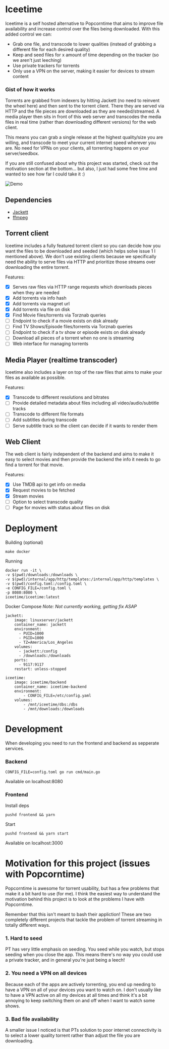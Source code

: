 # Iceetime

Iceetime is a self hosted alternative to Popcorntime that aims to improve file availability and increase control over the files being downloaded. With this added control we can:
- Grab one file, and transcode to lower qualities (instead of grabbing a different file for each desired quality)
- Keep and seed files for x amount of time depending on the tracker (so we aren't just leeching)
- Use private trackers for torrents
- Only use a VPN on the server, making it easier for devices to stream content

### Gist of how it works

Torrents are grabbed from indexers by hitting Jackett (no need to reinvent the wheel here) and then sent to the torrent client. There they are served via HTTP and the file pieces are downloaded as they are needed/streamed. A media player then sits in front of this web server and transcodes the media files in real time (rather than downloading different versions) for the web client.

This means you can grab a single release at the highest quality/size you are willing, and transcode to meet your current internet speed wherever you are. No need for VPNs on your clients, all torrenting happens on your server/seedbox.

If you are still confused about why this project was started, check out the motivation section at the bottom... but also, I just had some free time and wanted to see how far I could take it :)

![Demo](demo-gif.gif)

## Dependencies
- [Jackett](https://github.com/Jackett/Jackett)
- [ffmpeg](https://ffmpeg.org/)

## Torrent client
Iceetime includes a fully featured torrent client so you can decide how you want the files to be downloaded and seeded (which helps solve issue 1 I mentioned above). We don't use existing clients because we specifically need the ability to serve files via HTTP and prioritize those streams over downloading the entire torrent.

Features:
- [x] Serves raw files via HTTP range requests which downloads pieces when they are needed
- [x] Add torrents via info hash
- [x] Add torrents via magnet url
- [x] Add torrents via file on disk
- [x] Find Movie files/torrents via Torznab queries
- [ ] Endpoint to check if a movie exists on disk already
- [ ] Find TV Shows/Episode files/torrents via Torznab queries
- [ ] Endpoint to check if a tv show or episode exists on disk already
- [ ] Download all pieces of a torrent when no one is streaming
- [ ] Web interface for managing torrents

## Media Player (realtime transcoder)
Iceetime also includes a layer on top of the raw files that aims to make your files as available as possible.

Features:
- [x] Transcode to different resolutions and bitrates
- [ ] Provide detailed metadata about files including all video/audio/subtitle tracks
- [ ] Transcode to different file formats
- [ ] Add subtitles during transcode
- [ ] Serve subtitle track so the client can decide if it wants to render them

## Web Client
The web client is fairly independent of the backend and aims to make it easy to select movies and then provide the backend the info it needs to go find a torrent for that movie.

Features:
- [x] Use TMDB api to get info on media
- [x] Request movies to be fetched
- [x] Stream movies
- [ ] Option to select transcode quality
- [ ] Page for movies with status about files on disk

# Deployment

Building (optional)
```
make docker
```

Running
```
docker run -it \
-v $(pwd)/downloads:/downloads \
-v $(pwd)/internal/app/http/templates:/internal/app/http/templates \
-v $(pwd)/config.toml:/config.toml \
-e CONFIG_FILE=/config.toml \
-p 8080:8080 \
iceetime/iceetime:latest
```

Docker Compose
*Note: Not currently working, getting fix ASAP*
```
jackett:
    image: linuxserver/jackett
    container_name: jackett
    environment:
      - PUID=1000
      - PGID=1000
      - TZ=America/Los_Angeles
    volumes:
      - jackett:/config
      - /downloads:/downloads
    ports:
      - 9117:9117
    restart: unless-stopped

iceetime:
    image: iceetime/backend
    container_name: iceetime-backend
    environment:
        - CONFIG_FILE=/etc/config.yaml
    volumes:
        - /mnt/iceetime/dbs:/dbs
        - /mnt/downloads:/downloads
```

# Development

When developing you need to run the frontend and backend as sepperate services.

### Backend

`CONFIG_FILE=config.toml go run cmd/main.go`

Available on localhost:8080

### Frontend

Install deps

`pushd frontend && yarn`

Start

`pushd frontend && yarn start`

Available on localhost:3000

# Motivation for this project (issues with Popcorntime)

Popcorntime is awesome for torrent usability, but has a few problems that make it a bit hard to use (for me). I think the easiest way to understand the motivation behind this project is to look at the problems I have with Popcorntime.

Remember that this isn't meant to bash their appliction! These are two completely different projects that tackle the problem of torrent streaming in totally different ways.

### 1. Hard to seed
PT has very little emphasis on seeding. You seed while you watch, but stops seeding when you close the app. This means there's no way you could use a private tracker, and in general you're just being a leech!

### 2. You need a VPN on all devices
Because each of the apps are actively torrenting, you end up needing to have a VPN on all of your devices you want to watch on. I don't usually like to have a VPN active on all my devices at all times and think it's a bit annoying to keep switching them on and off when I want to watch some shows.

### 3. Bad file availability
A smaller issue I noticed is that PTs solution to poor internet connectivity is to select a lower quality torrent rather than adjust the file you are downloading.
